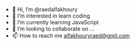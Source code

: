 - 👋 Hi, I’m @raedalfakhoury
- 👀 I’m interested in learn coding
- 🌱 I’m currently learning JavaScript
- 💞️ I’m looking to collaborate on ...
- 📫 How to reach me alfakhouryraed@gmil.com

<!---
raedalfakhoury/raedalfakhoury is a ✨ special ✨ repository because its `README.md` (this file) appears on your GitHub profile.
You can click the Preview link to take a look at your changes.
--->
